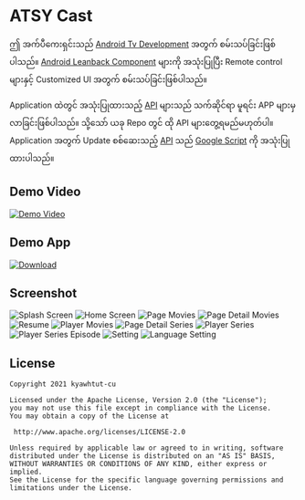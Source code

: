 
# ATSY Cast

ဤ အက်ပီကေးရှင်းသည် [Android Tv Development](https://developer.android.com/jetpack/androidx/releases/leanback) အတွက် စမ်းသပ်ခြင်းဖြစ်ပါသည်။ [Android Leanback Component](https://developer.android.com/reference/androidx/leanback/app/package-summary) များကို အသုံးပြုပြီး Remote control များနှင့် Customized UI အတွက် စမ်းသပ်ခြင်းဖြစ်ပါသည်။

Application ထဲတွင် အသုံးပြုထားသည့် [API](https://en.wikipedia.org/wiki/API) များသည် သက်ဆိုင်ရာ မူရင်း APP များမှ လာခြင်းဖြစ်ပါသည်။ သို့သော် ယခု Repo တွင် ထို API များတွေ့ရမည်မဟုတ်ပါ။ Application အတွက် Update စစ်ဆေးသည့် [API](https://en.wikipedia.org/wiki/API) သည် [Google Script](https://www.google.com/script/start/) ကို အသုံးပြုထားပါသည်။

Demo Video
----------
  [![Demo Video](https://img.youtube.com/vi/qYcI3iJGmFs/0.jpg)](https://www.youtube.com/watch?v=qYcI3iJGmFs)
    
Demo App
--------
  [![Download](screenshot/download.svg?sanitize=true)](http://kyawhtut-cu.github.io/atsy-cast/)

Screenshot
----------
  <img alt="Splash Screen" src="screenshot/splash.png"/>

  <img alt="Home Screen" src="screenshot/home.png"/>
   
  <img alt="Page Movies" src="screenshot/page-movies.png"/>
    
  <img alt="Page Detail Movies" src="screenshot/page-detail-movies.png"/>
    
  <img alt="Resume" src="screenshot/page-resume.png"/>
    
  <img alt="Player Movies" src="screenshot/player-movies.png"/>
    
  <img alt="Page Detail Series" src="screenshot/page-detail-series.png"/>
    
  <img alt="Player Series" src="screenshot/player-series.png"/>
    
  <img alt="Player Series Episode" src="screenshot/player-series-episode.png"/>
    
  <img alt="Setting" src="screenshot/setting.png"/>
    
  <img alt="Language Setting" src="screenshot/setting-language.png"/>

License
--------

    Copyright 2021 kyawhtut-cu
    
    Licensed under the Apache License, Version 2.0 (the "License");
    you may not use this file except in compliance with the License.
    You may obtain a copy of the License at
    
     http://www.apache.org/licenses/LICENSE-2.0
    
    Unless required by applicable law or agreed to in writing, software
    distributed under the License is distributed on an "AS IS" BASIS,
    WITHOUT WARRANTIES OR CONDITIONS OF ANY KIND, either express or implied.
    See the License for the specific language governing permissions and
    limitations under the License.
